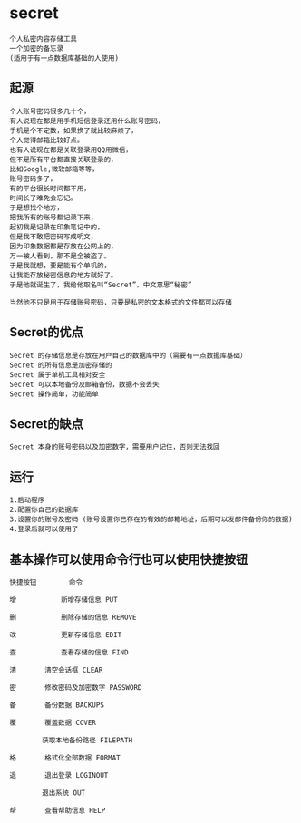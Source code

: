 # secret
	个人私密内容存储工具
	一个加密的备忘录 
	(适用于有一点数据库基础的人使用) 

## 起源 
	个人账号密码很多几十个， 
	有人说现在都是用手机短信登录还用什么账号密码，
	手机是个不定数，如果换了就比较麻烦了， 
	个人觉得邮箱比较好点。 
	也有人说现在都是关联登录用QQ用微信， 
	但不是所有平台都直接关联登录的， 
	比如Google,微软邮箱等等， 
	账号密码多了， 
	有的平台很长时间都不用， 
	时间长了难免会忘记。
	于是想找个地方，
	把我所有的账号都记录下来，
	起初我是记录在印象笔记中的， 
	但是我不敢把密码写成明文，
	因为印象数据都是存放在公网上的， 
	万一被人看到，那不是全被盗了。
	于是我就想，要是能有个单机的，
	让我能存放秘密信息的地方就好了。
	于是他就诞生了，我给他取名叫“Secret”，中文意思“秘密”
	
	当然他不只是用于存储账号密码，只要是私密的文本格式的文件都可以存储

## Secret的优点 
	Secret 的存储信息是存放在用户自己的数据库中的（需要有一点数据库基础） 
	Secret 的所有信息是加密存储的 
	Secret 属于单机工具相对安全 
	Secret 可以本地备份及邮箱备份，数据不会丢失 
	Secret 操作简单，功能简单 

## Secret的缺点 
	Secret 本身的账号密码以及加密数字，需要用户记住，否则无法找回 
	
## 运行 
	1.启动程序 
	2.配置你自己的数据库 
	3.设置你的账号及密码 (账号设置你已存在的有效的邮箱地址，后期可以发邮件备份你的数据)
	4.登录后就可以使用了 
	
## 基本操作可以使用命令行也可以使用快捷按钮<br> 
	快捷按钮   		命令                                        

	增        	新增存储信息 PUT              						 				

	删        	删除存储的信息 REMOVE         			 
	
	改        	更新存储信息 EDIT             						 	

	查         	查看存储的信息 FIND           						 	

	清		清空会话框 CLEAR              						 

	密		修改密码及加密数字 PASSWORD                  

	备		备份数据 BACKUPS
	
    覆		覆盖数据 COVER

			获取本地备份路径 FILEPATH				 

	格		格式化全部数据 FORMAT          				 

	退		退出登录 LOGINOUT             					 

			退出系统 OUT

	帮		查看帮助信息 HELP              					 

	


